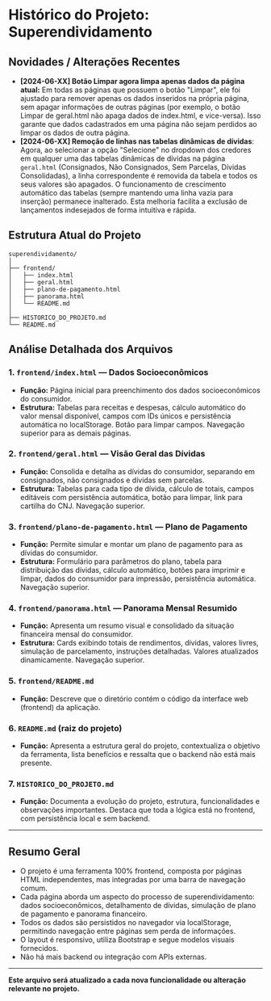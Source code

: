 # Histórico do Projeto: Superendividamento

## Novidades / Alterações Recentes

- **[2024-06-XX] Botão Limpar agora limpa apenas dados da página atual:** Em todas as páginas que possuem o botão "Limpar", ele foi ajustado para remover apenas os dados inseridos na própria página, sem apagar informações de outras páginas (por exemplo, o botão Limpar de geral.html não apaga dados de index.html, e vice-versa). Isso garante que dados cadastrados em uma página não sejam perdidos ao limpar os dados de outra página.
- **[2024-06-XX] Remoção de linhas nas tabelas dinâmicas de dívidas**: Agora, ao selecionar a opção "Selecione" no dropdown dos credores em qualquer uma das tabelas dinâmicas de dívidas na página `geral.html` (Consignados, Não Consignados, Sem Parcelas, Dívidas Consolidadas), a linha correspondente é removida da tabela e todos os seus valores são apagados. O funcionamento de crescimento automático das tabelas (sempre mantendo uma linha vazia para inserção) permanece inalterado. Esta melhoria facilita a exclusão de lançamentos indesejados de forma intuitiva e rápida.

## Estrutura Atual do Projeto

```
superendividamento/
│
├── frontend/
│   ├── index.html
│   ├── geral.html
│   ├── plano-de-pagamento.html
│   ├── panorama.html
│   └── README.md
│
├── HISTORICO_DO_PROJETO.md
└── README.md
```

## Análise Detalhada dos Arquivos

### 1. `frontend/index.html` — **Dados Socioeconômicos**
- **Função:** Página inicial para preenchimento dos dados socioeconômicos do consumidor.
- **Estrutura:** Tabelas para receitas e despesas, cálculo automático do valor mensal disponível, campos com IDs únicos e persistência automática no localStorage. Botão para limpar campos. Navegação superior para as demais páginas.

### 2. `frontend/geral.html` — **Visão Geral das Dívidas**
- **Função:** Consolida e detalha as dívidas do consumidor, separando em consignados, não consignados e dívidas sem parcelas.
- **Estrutura:** Tabelas para cada tipo de dívida, cálculo de totais, campos editáveis com persistência automática, botão para limpar, link para cartilha do CNJ. Navegação superior.

### 3. `frontend/plano-de-pagamento.html` — **Plano de Pagamento**
- **Função:** Permite simular e montar um plano de pagamento para as dívidas do consumidor.
- **Estrutura:** Formulário para parâmetros do plano, tabela para distribuição das dívidas, cálculo automático, botões para imprimir e limpar, dados do consumidor para impressão, persistência automática. Navegação superior.

### 4. `frontend/panorama.html` — **Panorama Mensal Resumido**
- **Função:** Apresenta um resumo visual e consolidado da situação financeira mensal do consumidor.
- **Estrutura:** Cards exibindo totais de rendimentos, dívidas, valores livres, simulação de parcelamento, instruções detalhadas. Valores atualizados dinamicamente. Navegação superior.

### 5. `frontend/README.md`
- **Função:** Descreve que o diretório contém o código da interface web (frontend) da aplicação.

### 6. `README.md` (raiz do projeto)
- **Função:** Apresenta a estrutura geral do projeto, contextualiza o objetivo da ferramenta, lista benefícios e ressalta que o backend não está mais presente.

### 7. `HISTORICO_DO_PROJETO.md`
- **Função:** Documenta a evolução do projeto, estrutura, funcionalidades e observações importantes. Destaca que toda a lógica está no frontend, com persistência local e sem backend.

---

## Resumo Geral
- O projeto é uma ferramenta 100% frontend, composta por páginas HTML independentes, mas integradas por uma barra de navegação comum.
- Cada página aborda um aspecto do processo de superendividamento: dados socioeconômicos, detalhamento de dívidas, simulação de plano de pagamento e panorama financeiro.
- Todos os dados são persistidos no navegador via localStorage, permitindo navegação entre páginas sem perda de informações.
- O layout é responsivo, utiliza Bootstrap e segue modelos visuais fornecidos.
- Não há mais backend ou integração com APIs externas.

---

**Este arquivo será atualizado a cada nova funcionalidade ou alteração relevante no projeto.** 